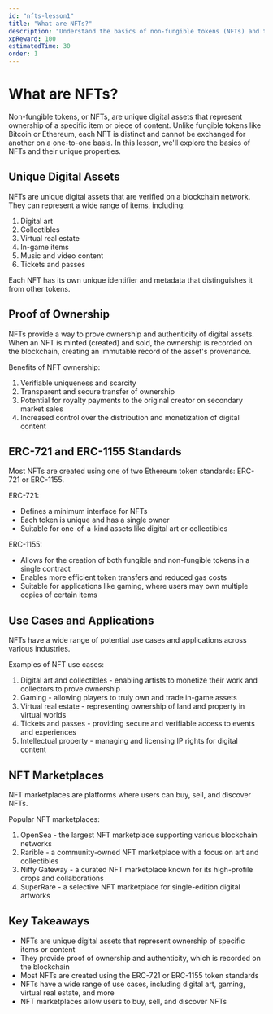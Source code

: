 ```yaml
---
id: "nfts-lesson1"
title: "What are NFTs?"
description: "Understand the basics of non-fungible tokens (NFTs) and their unique properties."
xpReward: 100
estimatedTime: 30
order: 1
---
```


# What are NFTs?

Non-fungible tokens, or NFTs, are unique digital assets that represent ownership of a specific item or piece of content. Unlike fungible tokens like Bitcoin or Ethereum, each NFT is distinct and cannot be exchanged for another on a one-to-one basis. In this lesson, we'll explore the basics of NFTs and their unique properties.

## Unique Digital Assets

NFTs are unique digital assets that are verified on a blockchain network. They can represent a wide range of items, including:

1. Digital art
2. Collectibles
3. Virtual real estate
4. In-game items
5. Music and video content
6. Tickets and passes

Each NFT has its own unique identifier and metadata that distinguishes it from other tokens.

## Proof of Ownership

NFTs provide a way to prove ownership and authenticity of digital assets. When an NFT is minted (created) and sold, the ownership is recorded on the blockchain, creating an immutable record of the asset's provenance.

Benefits of NFT ownership:
1. Verifiable uniqueness and scarcity
2. Transparent and secure transfer of ownership
3. Potential for royalty payments to the original creator on secondary market sales
4. Increased control over the distribution and monetization of digital content

## ERC-721 and ERC-1155 Standards

Most NFTs are created using one of two Ethereum token standards: ERC-721 or ERC-1155.

ERC-721:
- Defines a minimum interface for NFTs
- Each token is unique and has a single owner
- Suitable for one-of-a-kind assets like digital art or collectibles

ERC-1155:
- Allows for the creation of both fungible and non-fungible tokens in a single contract
- Enables more efficient token transfers and reduced gas costs
- Suitable for applications like gaming, where users may own multiple copies of certain items

## Use Cases and Applications

NFTs have a wide range of potential use cases and applications across various industries.

Examples of NFT use cases:
1. Digital art and collectibles - enabling artists to monetize their work and collectors to prove ownership
2. Gaming - allowing players to truly own and trade in-game assets
3. Virtual real estate - representing ownership of land and property in virtual worlds
4. Tickets and passes - providing secure and verifiable access to events and experiences
5. Intellectual property - managing and licensing IP rights for digital content

## NFT Marketplaces

NFT marketplaces are platforms where users can buy, sell, and discover NFTs.

Popular NFT marketplaces:
1. OpenSea - the largest NFT marketplace supporting various blockchain networks
2. Rarible - a community-owned NFT marketplace with a focus on art and collectibles
3. Nifty Gateway - a curated NFT marketplace known for its high-profile drops and collaborations
4. SuperRare - a selective NFT marketplace for single-edition digital artworks

## Key Takeaways

- NFTs are unique digital assets that represent ownership of specific items or content
- They provide proof of ownership and authenticity, which is recorded on the blockchain
- Most NFTs are created using the ERC-721 or ERC-1155 token standards
- NFTs have a wide range of use cases, including digital art, gaming, virtual real estate, and more
- NFT marketplaces allow users to buy, sell, and discover NFTs